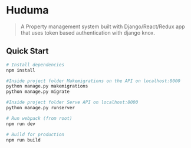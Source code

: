 # Huduma

> A Property management system built with Django/React/Redux app that uses token based authentication with django knox.

## Quick Start

```bash
# Install dependencies
npm install

#Inside project folder Makemigrations on the API on localhost:8000
python manage.py makemigrations
python manage.py migrate

#Inside project folder Serve API on localhost:8000
python manage.py runserver

# Run webpack (from root)
npm run dev

# Build for production
npm run build
```
